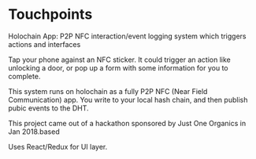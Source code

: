 # Touchpoints
Holochain App: P2P NFC interaction/event logging system which triggers actions and interfaces


Tap your phone against an NFC sticker. It could trigger an action like unlocking a door, or pop up a form with some information for you to complete.

This system runs on holochain as a fully P2P NFC (Near Field Communication) app. You write to your local hash chain, and then publish pubic events to the DHT.

This project came out of a hackathon sponsored by Just One Organics in Jan 2018.based 

Uses React/Redux for UI layer.
